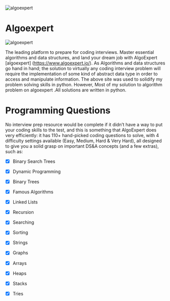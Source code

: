 ![algoexpert](https://assets.algoexpert.io/ge8dafe8d17-prod/dist/favicon.png)
# Algoexpert

![algoexpert](https://www.yoreoyster.com/wp-content/uploads/2020/11/AlgoExpert-Review-768x369.jpg)

The leading platform to prepare for coding interviews. Master essential algorithms and data structures, and land your dream job with AlgoExpert [algoexpert] (https://www.algoexpert.io/).
As Algorithms and data structures go hand in hand; the solution to virtually any coding interview problem will require the implementation of some kind of abstract data type in order to access and manipulate information. 
  The above site was used to solidify my problem solving skills in python. However, Most of my solution to algorithm problem on algoexpert .All solutions are written in python.

#  Programming Questions
No interview prep resource would be complete if it didn’t have a way to put your coding skills to the test, and this is something that AlgoExpert does very efficiently: it has 110+ hand-picked coding questions to solve, with 4 difficulty settings available (Easy, Medium, Hard & Very Hard), all designed to give you a solid grasp on important DS&A concepts (and a few extras), such as:

- [X] Binary Search Trees 
- [X] Dynamic Programming
- [X] Binary Trees
- [X] Famous Algorithms
- [X] Linked Lists
- [X] Recursion
- [X] Searching
- [X] Sorting
- [X] Strings
- [X] Graphs
- [X] Arrays
- [X] Heaps
- [X] Stacks
- [X] Tries

